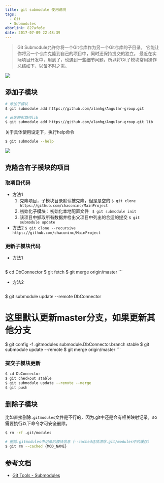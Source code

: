 ```yaml
---
title: git submodule 使用说明
tags:
  - Git
  - Submodules 
abbrlink: 827afe6e
date: 2017-07-09 22:48:39
---
```

> Git Submodule允许你将一个Git仓库作为另一个Git仓库的子目录。 它能让你将另一个仓库克隆到自己的项目中，同时还保持提交的独立。
最近在实际项目开发中，用到了，也遇到一些细节问题，所以将Git子模块常用操作总结如下，以备不时之需。

![](http://static.1991421.cn/2019-09-17-143442.jpg)

## 添加子模块

```bash
# 添加子模块
$ git submodule add https://github.com/alanhg/Angular-group.git

# 设定映射路径lib
$ git submodule add https://github.com/alanhg/Angular-group.git lib

```

关于具体使用设定下，执行help命令
```bash
$ git submodule --help

```

![](http://static.1991421.cn/2019-09-17-142617.jpg)

## 克隆含有子模块的项目
### 取项目代码
+ 方法1
     1. 克隆项目，子模块目录默认被克隆，但是是空的
       `$ git clone https://github.com/chaconinc/MainProject`
     2. 初始化子模块：初始化本地配置文件
      ` $ git submodule init`
     3. 该项目中抓取所有数据并检出父项目中列出的合适的提交
       `$ git submodule update`
+ 方法2
 `$ git clone --recursive https://github.com/chaconinc/MainProject`

### 更新子模块代码
+ 方法1

	```bash
$ cd DbConnector
$ git fetch
$ git merge origin/master
	```

+ 方法2

	```bash
$ git submodule update --remote DbConnector
# 这里默认更新master分支，如果更新其他分支
$ git config -f .gitmodules submodule.DbConnector.branch stable
$ git submodule update --remote
$ git merge origin/master
	```
### 提交子模块更新

```bash
$ cd DbConnector
$ git checkout stable
$ git submodule update --remote --merge
$ git push
```

## 删除子模块

比如直接删除`.gitmodules`文件是不行的，因为.git中还是会有相关映射记录，so需要执行以下命令才可安全删除。

```bash
$ rm -rf .git/modules
 
# 删除.gitmodules中记录的模块信息（--cached选项清除.git/modules中的缓存）
$ git rm --cached {MOD_NAME} 
```
## 参考文档
- [Git Tools - Submodules](https://git-scm.com/book/en/v2/Git-Tools-Submodules)